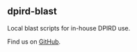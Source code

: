 ## dpird-blast

Local blast scripts for in-house DPIRD use.

Find us on [GitHub](https://github.com/sdhair/dpird-wf/).

